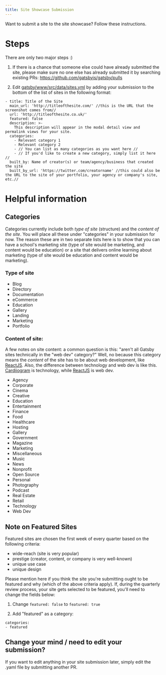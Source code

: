 ```yaml
---
title: Site Showcase Submission
---
```

Want to submit a site to the site showcase? Follow these instructions.

# Steps

There are only two major steps :)

1. If there is a chance that someone else could have already submitted the site, please make sure no one else has already submitted it by searching existing PRs: https://github.com/gatsbyjs/gatsby/pulls

2. Edit [gatsby/www/src/data/sites.yml](gatsby/www/src/data/sites.yml) by adding your submission to the bottom of the list of sites in the following format:

```shell
- title: Title of the Site
  main_url: 'http://titleofthesite.com/' //this is the URL that the screenshot comes from//
  url: 'http://titleofthesite.co.uk/'
  featured: false
  description: >-
    This description will appear in the modal detail view and permalink views for your site.
  categories:
    - Relevant category 1
    - Relevant category 2
    - // You can list as many categories as you want here //
    - // If you'd like to create a new category, simply list it here //
  built_by: Name of creator(s) or team/agency/business that created the site
  built_by_url: 'https://twitter.com/creatorname' //this could also be the URL to the site of your portfolio, your agency or company's site, etc.//
```


# Helpful information

## Categories

Categories currently include both *type of site* (structure) and the *content of the site*. You will place all these under "categories" in your submission for now. The reason these are in two separate lists here is to show that you can have a school's marketing site (type of site would be marketing, and content would be education) or a site that delivers online learning about marketing (type of site would be education and content would be marketing).

### Type of site
- Blog
- Directory
- Documentation
- eCommerce
- Education
- Gallery
- Landing
- Marketing
- Portfolio

### Content of site:
A few notes on site content: a common question is this: "aren't all Gatsby sites technically in the "web dev" category?" Well, no because this category means the _content_ of the site has to be about web development, like [ReactJS](https://reactjs.org/). Also, the difference between technology and web dev is like this. [Cardiiogram](https://cardiogr.am/) is technology, while [ReactJS](https://reactjs.org/) is web dev.
- Agency
- Corporate
- Cinema
- Creative
- Education
- Entertainment
- Finance
- Food
- Healthcare
- Hosting
- Gallery
- Government
- Magazine
- Marketing
- Miscellaneous
- Music
- News
- Nonprofit
- Open Source
- Personal
- Photography
- Podcast
- Real Estate
- Retail
- Technology
- Web Dev

## Note on Featured Sites

Featured sites are chosen the first week of every quarter based on the following criteria:
* wide-reach (site is very popular)
* prestige (creator, content, or company is very well-known)
* unique use case
* unique design

Please mention here if you think the site you're submitting ought to be featured and why (which of the above criteria apply). If, during the quarterly review process, your site gets selected to be featured, you'll need to change the fields below:

1. Change `featured: false` to `featured: true`

2. Add "featured" as a category:

```shell
categories:
- featured
```

## Change your mind / need to edit your submission?

If you want to edit anything in your site submission later, simply edit the .yaml file by submitting another PR.